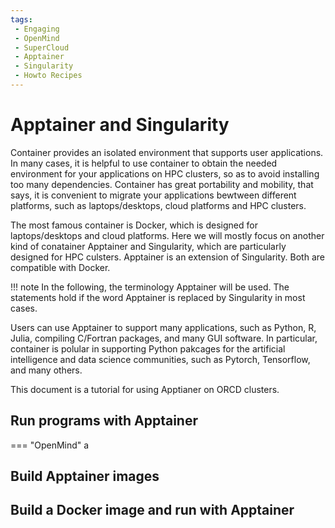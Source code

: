 ```yaml
---
tags:
 - Engaging
 - OpenMind
 - SuperCloud
 - Apptainer
 - Singularity
 - Howto Recipes
---
```


# Apptainer and Singularity

Container provides an isolated environment that supports user applications. In many cases, it is helpful to use container to obtain the needed environment for your applications on HPC clusters, so as to avoid installing too many dependencies. Container has great portability and mobility, that says, it is convenient to migrate your applications bewtween different platforms, such as laptops/desktops, cloud platforms and HPC clusters. 

The most famous container is Docker, which is designed for laptops/desktops and cloud platforms. Here we will mostly focus on another kind of conatainer Apptainer and Singularity, which are particularly designed for HPC culsters. Apptainer is an extension of Singularity. Both are compatible with Docker.  

   !!! note 
       In the following, the terminology Apptainer will be used. The statements hold if the word Apptainer is replaced by Singularity in most cases. 

Users can use Apptainer to support many applications, such as Python, R, Julia, compiling C/Fortran packages, and many GUI software. In particular, container is polular in supporting Python pakcages for the artificial intelligence and data science communities, such as Pytorch, Tensorflow, and many others. 

This document is a tutorial for using Apptianer on ORCD clusters.


## Run programs with Apptainer


=== "OpenMind"
   a 


## Build Apptainer images



## Build a Docker image and run with Apptainer
